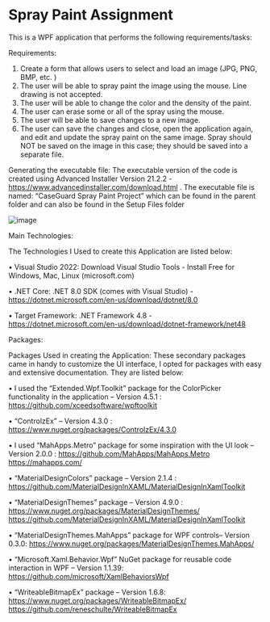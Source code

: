 # Spray Paint Assignment

This is a WPF application that performs the following requirements/tasks:

Requirements:

1.	Create a form that allows users to select and load an image (JPG, PNG, BMP, etc. )
2.	The user will be able to spray paint the image using the mouse. Line drawing is not accepted.
3.	The user will be able to change the color and the density of the paint.
4.	The user can erase some or all of the spray using the mouse.
5.	The user will be able to save changes to a new image.
6.	The user can save the changes and close, open the application again, and edit and update the spray paint on the same image. Spray should NOT be saved on the image in this case; they should be saved into a separate file.


Generating the executable file:
The executable version of the code is created using Advanced Installer Version 21.2.2 - https://www.advancedinstaller.com/download.html . The executable file is named: “CaseGuard Spray Paint Project” which can be found in the parent folder and can also be found in the Setup Files folder

![image](https://github.com/Tofunmit/Tofunmi-Spray-Paint-Application/assets/116541373/c397b225-f03b-4db5-b05e-3056a2c9b6e8)



Main Technologies:

The Technologies I Used to create this Application are listed below:

•	Visual Studio 2022: Download Visual Studio Tools - Install Free for Windows, Mac, Linux (microsoft.com)

•	.NET Core: .NET 8.0 SDK (comes with Visual Studio) - https://dotnet.microsoft.com/en-us/download/dotnet/8.0

•	Target Framework: .NET Framework 4.8 - https://dotnet.microsoft.com/en-us/download/dotnet-framework/net48


Packages:

Packages Used in creating the Application: These secondary packages came in handy to customize the UI interface, I opted for packages with easy and extensive documentation. They are listed below:

•	I used the “Extended.Wpf.Toolkit” package for the ColorPicker functionality in the application – Version 4.5.1 : https://github.com/xceedsoftware/wpftoolkit

•	“ControlzEx” – Version 4.3.0 : https://www.nuget.org/packages/ControlzEx/4.3.0

•	I used “MahApps.Metro” package for some inspiration with the UI look – Version 2.0.0 : https://github.com/MahApps/MahApps.Metro https://mahapps.com/

•	“MaterialDesignColors” package – Version 2.1.4 : https://github.com/MaterialDesignInXAML/MaterialDesignInXamlToolkit

•	“MaterialDesignThemes” package – Version 4.9.0 : https://www.nuget.org/packages/MaterialDesignThemes/ https://github.com/MaterialDesignInXAML/MaterialDesignInXamlToolkit

•	“MaterialDesignThemes.MahApps” package for WPF controls– Version 0.3.0: https://www.nuget.org/packages/MaterialDesignThemes.MahApps/

•	“Microsoft.Xaml.Behavior.Wpf” NuGet package for reusable code interaction in WPF – Version 1.1.39: https://github.com/microsoft/XamlBehaviorsWpf

•	“WriteableBitmapEx” package – Version 1.6.8: https://www.nuget.org/packages/WriteableBitmapEx/ https://github.com/reneschulte/WriteableBitmapEx

